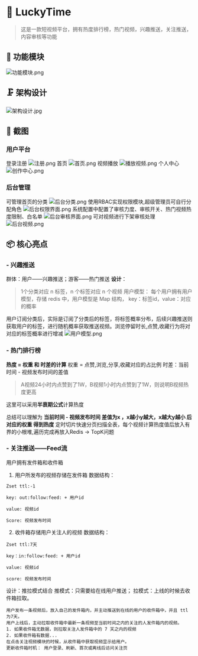 
# 🚀 LuckyTime

> 这是一款短视频平台，拥有热度排行榜，热门视频，兴趣推送，关注推送，内容审核等功能

## 🌟 功能模块

![功能模块.png](https://tc-cdn.processon.com/po/624aef811e085307894a8e29-68cec286a1d77e5ff37c0355)

## 🗜 架构设计

![架构设计.jpg](https://tc-cdn.processon.com/po/624aef811e085307894a8e29-68cec30c5802951f40b23c7e)

## 🎨 截图
### 用户平台
登录注册
![注册.png](https://tc-cdn.processon.com/po/624aef811e085307894a8e29-68cec358ddf6b15eb1a582f4)
首页
![首页.png](https://tc-cdn.processon.com/po/624aef811e085307894a8e29-68cec3879642253faa291654)
视频播放
![播放视频.png](https://img.remit.ee/api/file/BQACAgUAAyEGAASHRsPbAAECRMhozsRZiCioVP7XF3AaNfLpwDUrLgACFSQAAtUHeVYNjMzV0m6REDYE.png)
个人中心
![创作中心.png](https://img.remit.ee/api/file/BQACAgUAAyEGAASHRsPbAAECRNdozsSdUgGfm_QEfcOSidEOJYjOKQACJSQAAtUHeVYNMxT2fXrykDYE.png)
### 后台管理
可管理首页的分类
![后台分类.png](https://img.remit.ee/api/file/BQACAgUAAyEGAASHRsPbAAECRNtozsS8PlHtVdqyzxffOWg61HNL-QACKiQAAtUHeVYBIQ_6tFgS1jYE.png)
使用RBAC实现权限模块,超级管理员可自行分配角色
![后台权限界面.png](https://img.remit.ee/api/file/BQACAgUAAyEGAASHRsPbAAECRNxozsS8TZoDVtei7SXSqL57dVxnIQACKyQAAtUHeVbwZlGWuChdYTYE.png)
系统配置中配置了审核力度、审核开关、热门视频热度限制、白名单
![后台审核界面.png](https://img.remit.ee/api/file/BQACAgUAAyEGAASHRsPbAAECROlozsUQoAjnwRat1qAgYcJfEoxQtwACOCQAAtUHeVYG2UKyQatmMTYE.png)
可对视频进行下架审核处理
![后台视频.png](https://img.remit.ee/api/file/BQACAgUAAyEGAASHRsPbAAECROpozsUUrE1P-OxdEaRbxP639VIomQACOSQAAtUHeVbkXNOLomhMYjYE.png)
## 📦 核心亮点
### - **兴趣推送**
群体：用户——兴趣推送；游客——热门推送
**设计**：
> 1个分类对应 n 标签，n 个标签对应 n 个视频
用户模型：
每个用户拥有用户模型，存储 redis 中，用户模型是 Map 结构， key：标签id，value：对应的概率

用户订阅分类后，实际是订阅了分类后的标签，将标签概率分布，后续兴趣推送则获取用户的标签，进行随机概率获取推送视频。浏览停留时长,点赞,收藏行为将对对应的标签概率进行增减
![用户模型.png](https://img.remit.ee/api/file/BQACAgUAAyEGAASHRsPbAAECRlJoztEeGnbYmmCaRVtXt4DDHkKoWgACqSUAAtUHeVatJGdNUc3WXzYE.png)
### - **热门排行榜**
**热度 = 权重 和 时差的计算**
权重 = 点赞,浏览,分享,收藏对应的占比例
时差：当前时间 - 视频发布时间的差值
> A视频24小时内点赞到了1W，B视频1小时内点赞到了1W，则说明B视频热度更高

这里可以采用**半衰期公式**计算热度

总结可以理解为  **当前时间 - 视频发布时间 差值为x ，x越小y越大，x越大y越小 后 对应的权重 得到热度** 
定时切片快速分页扫描全表，每个视频计算热度值后放入有界的小根堆,遍历完成再放入Redis -> TopK问题
### - **关注推送——Feed流**
用户拥有发件箱和收件箱
1. 用户所发布的视频存储在发件箱
数据结构：
```
Zset ttl:-1

key: out:follow:feed: + 用户id

value: 视频id

Score: 视频发布时间 
```
2. 收件箱存储用户关注人的视频
数据结构：
```
Zset ttl:7天

key：in:follow:feed: + 用户id

value: 视频id

score: 视频发布时间 
```
设计：推拉模式结合
推模式：只需要给在线用户推送；
拉模式：上线的时候去收件箱拉取。

```
用户发布一条视频后，放入自己的发件箱内，并主动推送到在线的用户的收件箱中，并且 ttl 为7天。
用户上线后，主动拉取收件箱中最新一条视频至当前时间之内的关注的人发件箱内的视频。
1. 如果收件箱无数据，则拉取关注人发件箱中的 7 天之内的视频
2. 如果收件箱有数据...
在点击关注视频模块的时候，从收件箱中获取视频显示给用户。
更新收件箱时机： 用户登录、刷新、首次或离线后访问关注页 
```




